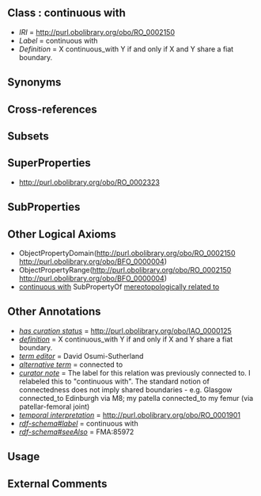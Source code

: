 
## Class : continuous with

 * *IRI* = http://purl.obolibrary.org/obo/RO_0002150
 * *Label* = continuous with
 * *Definition* = X continuous_with Y if and only if X and Y share a fiat boundary.

## Synonyms


## Cross-references


## Subsets


## SuperProperties

 * <http://purl.obolibrary.org/obo/RO_0002323>

## SubProperties


## Other Logical Axioms

 * ObjectPropertyDomain(<http://purl.obolibrary.org/obo/RO_0002150> <http://purl.obolibrary.org/obo/BFO_0000004>)
 * ObjectPropertyRange(<http://purl.obolibrary.org/obo/RO_0002150> <http://purl.obolibrary.org/obo/BFO_0000004>)
 * [continuous with](../../RO/50/RO_0002150.md) SubPropertyOf [mereotopologically related to](../../RO/23/RO_0002323.md)

## Other Annotations

 * *[has curation status](../../IAO/14/IAO_0000114.md)* = http://purl.obolibrary.org/obo/IAO_0000125
 * *[definition](../../IAO/15/IAO_0000115.md)* = X continuous_with Y if and only if X and Y share a fiat boundary.
 * *[term editor](../../IAO/17/IAO_0000117.md)* = David Osumi-Sutherland
 * *[alternative term](../../IAO/18/IAO_0000118.md)* = connected to
 * *[curator note](../../IAO/32/IAO_0000232.md)* = The label for this relation was previously connected to. I relabeled this to "continuous with". The standard notion of connectedness does not imply shared boundaries - e.g. Glasgow connected_to Edinburgh via M8; my patella connected_to my femur (via patellar-femoral joint)
 * *[temporal interpretation](../../RO/00/RO_0001900.md)* = http://purl.obolibrary.org/obo/RO_0001901
 * *[rdf-schema#label](../../el/rdf-schema#label.md)* = continuous with
 * *[rdf-schema#seeAlso](../../so/rdf-schema#seeAlso.md)* = FMA:85972

## Usage


## External Comments

